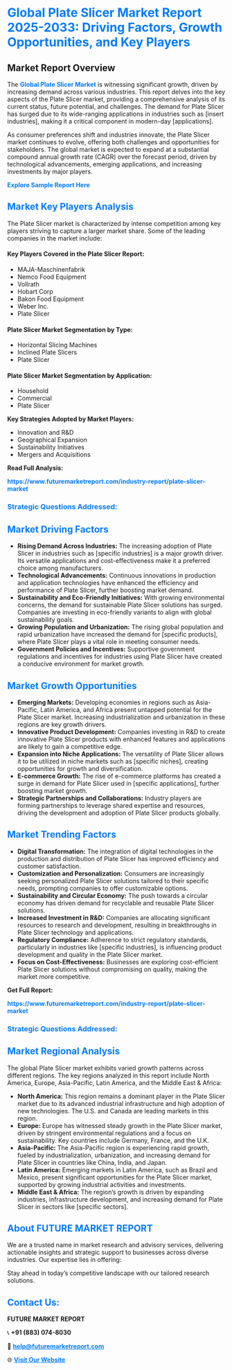 <h1 style="color: #007BFF;">Global Plate Slicer Market Report 2025-2033: Driving Factors, Growth Opportunities, and Key Players</h1>

<section id="overview">
<h2>Market Report Overview</h2>
<p>The <a href="https://www.futuremarketreport.com/industry-report/plate-slicer-market" style="color: #007BFF; text-decoration: none;"><strong>Global Plate Slicer Market</strong></a> is witnessing significant growth, driven by increasing demand across various industries. This report delves into the key aspects of the Plate Slicer market, providing a comprehensive analysis of its current status, future potential, and challenges. The demand for Plate Slicer has surged due to its wide-ranging applications in industries such as [insert industries], making it a critical component in modern-day [applications].</p>
<p>As consumer preferences shift and industries innovate, the Plate Slicer market continues to evolve, offering both challenges and opportunities for stakeholders. The global market is expected to expand at a substantial compound annual growth rate (CAGR) over the forecast period, driven by technological advancements, emerging applications, and increasing investments by major players.</p>
</section>

<section id="overview">
<p><a href="https://www.futuremarketreport.com/request-sample/reportId=98484" style="color: #007BFF; text-decoration: none;"><strong>Explore Sample Report Here</strong></a></p>
</section>

<section id="key-players">
<h2 style="color: #007BFF;">Market Key Players Analysis</h2>
<p>The Plate Slicer market is characterized by intense competition among key players striving to capture a larger market share. Some of the leading companies in the market include:</p>
<h4>Key Players Covered in the Plate Slicer Report:</h4>
<ul><li>MAJA-Maschinenfabrik</li><li>Nemco Food Equipment</li><li>Vollrath</li><li>Hobart Corp</li><li>Bakon Food Equipment</li><li>Weber Inc.</li><li>Plate Slicer</li></ul>
<h4>Plate Slicer Market Segmentation by Type:</h4>
<ul><li>Horizontal Slicing Machines</li><li>Inclined Plate Slicers</li><li>Plate Slicer</li></ul>

<h4>Plate Slicer Market Segmentation by Application:</h4>
<ul><li>Household</li><li>Commercial</li><li>Plate Slicer</li></ul>
<p><strong>Key Strategies Adopted by Market Players:</strong></p>
<ul>
<li>Innovation and R&D</li>
<li>Geographical Expansion</li>
<li>Sustainability Initiatives</li>
<li>Mergers and Acquisitions</li>
</ul>
</section>

<section>
<p><strong>Read Full Analysis: </strong></p><a href="https://www.futuremarketreport.com/industry-report/plate-slicer-market" style="color: #007BFF; text-decoration: none;"><strong>https://www.futuremarketreport.com/industry-report/plate-slicer-market</strong></a>
<h3 style="color: #007BFF;">Strategic Questions Addressed:</h3>
</section>

<section id="driving-factors">
<h2 style="color: #007BFF;">Market Driving Factors</h2>
<ul>
<li><strong>Rising Demand Across Industries:</strong> The increasing adoption of Plate Slicer in industries such as [specific industries] is a major growth driver. Its versatile applications and cost-effectiveness make it a preferred choice among manufacturers.</li>
<li><strong>Technological Advancements:</strong> Continuous innovations in production and application technologies have enhanced the efficiency and performance of Plate Slicer, further boosting market demand.</li>
<li><strong>Sustainability and Eco-Friendly Initiatives:</strong> With growing environmental concerns, the demand for sustainable Plate Slicer solutions has surged. Companies are investing in eco-friendly variants to align with global sustainability goals.</li>
<li><strong>Growing Population and Urbanization:</strong> The rising global population and rapid urbanization have increased the demand for [specific products], where Plate Slicer plays a vital role in meeting consumer needs.</li>
<li><strong>Government Policies and Incentives:</strong> Supportive government regulations and incentives for industries using Plate Slicer have created a conducive environment for market growth.</li>
</ul>
</section>

<section id="growth-opportunities">
<h2 style="color: #007BFF;">Market Growth Opportunities</h2>
<ul>
<li><strong>Emerging Markets:</strong> Developing economies in regions such as Asia-Pacific, Latin America, and Africa present untapped potential for the Plate Slicer market. Increasing industrialization and urbanization in these regions are key growth drivers.</li>
<li><strong>Innovative Product Development:</strong> Companies investing in R&D to create innovative Plate Slicer products with enhanced features and applications are likely to gain a competitive edge.</li>
<li><strong>Expansion into Niche Applications:</strong> The versatility of Plate Slicer allows it to be utilized in niche markets such as [specific niches], creating opportunities for growth and diversification.</li>
<li><strong>E-commerce Growth:</strong> The rise of e-commerce platforms has created a surge in demand for Plate Slicer used in [specific applications], further boosting market growth.</li>
<li><strong>Strategic Partnerships and Collaborations:</strong> Industry players are forming partnerships to leverage shared expertise and resources, driving the development and adoption of Plate Slicer products globally.</li>
</ul>
</section>

<section id="trending-factors">
<h2 style="color: #007BFF;">Market Trending Factors</h2>
<ul>
<li><strong>Digital Transformation:</strong> The integration of digital technologies in the production and distribution of Plate Slicer has improved efficiency and customer satisfaction.</li>
<li><strong>Customization and Personalization:</strong> Consumers are increasingly seeking personalized Plate Slicer solutions tailored to their specific needs, prompting companies to offer customizable options.</li>
<li><strong>Sustainability and Circular Economy:</strong> The push towards a circular economy has driven demand for recyclable and reusable Plate Slicer solutions.</li>
<li><strong>Increased Investment in R&D:</strong> Companies are allocating significant resources to research and development, resulting in breakthroughs in Plate Slicer technology and applications.</li>
<li><strong>Regulatory Compliance:</strong> Adherence to strict regulatory standards, particularly in industries like [specific industries], is influencing product development and quality in the Plate Slicer market.</li>
<li><strong>Focus on Cost-Effectiveness:</strong> Businesses are exploring cost-efficient Plate Slicer solutions without compromising on quality, making the market more competitive.</li>
</ul>
</section>

<section>
<p><strong>Get Full Report: </strong></p><a href="https://www.futuremarketreport.com/industry-report/plate-slicer-market" style="color: #007BFF; text-decoration: none;"><strong>https://www.futuremarketreport.com/industry-report/plate-slicer-market</strong></a>
<h3 style="color: #007BFF;">Strategic Questions Addressed:</h3>
</section>


<section id="regional-analysis">
<h2 style="color: #007BFF;">Market Regional Analysis</h2>
<p>The global Plate Slicer market exhibits varied growth patterns across different regions. The key regions analyzed in this report include North America, Europe, Asia-Pacific, Latin America, and the Middle East & Africa:</p>
<ul>
<li><strong>North America:</strong> This region remains a dominant player in the Plate Slicer market due to its advanced industrial infrastructure and high adoption of new technologies. The U.S. and Canada are leading markets in this region.</li>
<li><strong>Europe:</strong> Europe has witnessed steady growth in the Plate Slicer market, driven by stringent environmental regulations and a focus on sustainability. Key countries include Germany, France, and the U.K.</li>
<li><strong>Asia-Pacific:</strong> The Asia-Pacific region is experiencing rapid growth, fueled by industrialization, urbanization, and increasing demand for Plate Slicer in countries like China, India, and Japan.</li>
<li><strong>Latin America:</strong> Emerging markets in Latin America, such as Brazil and Mexico, present significant opportunities for the Plate Slicer market, supported by growing industrial activities and investments.</li>
<li><strong>Middle East & Africa:</strong> The region’s growth is driven by expanding industries, infrastructure development, and increasing demand for Plate Slicer in sectors like [specific sectors].</li>
</ul>
</section>

<footer>
<h2 style="color: #007BFF;">About FUTURE MARKET REPORT</h2>
<p>We are a trusted name in market research and advisory services, delivering actionable insights and strategic support to businesses across diverse industries. Our expertise lies in offering:</p>

<p>Stay ahead in today’s competitive landscape with our tailored research solutions.</p>

<h2 style="color: #007BFF;">Contact Us:</h2>
<p><strong>FUTURE MARKET REPORT</strong></p>
<p>📞 <strong>+91 (883) 074-8030</strong></p>
<p>📧 <strong><a href="mailto:help@futuremarketreport.com" style="color: #007BFF;">help@futuremarketreport.com</a></strong></p>
<p>🌐 <strong><a href="https://www.futuremarketreport.com/" style="color: #007BFF;">Visit Our Website</a></strong></p>
</footer>